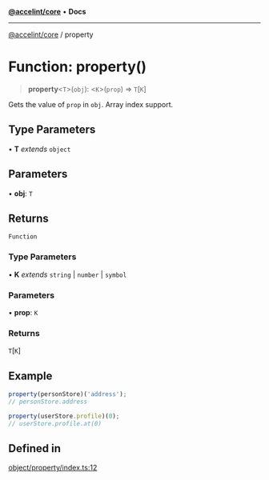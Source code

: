 [**@accelint/core**](../README.md) • **Docs**

***

[@accelint/core](../README.md) / property

# Function: property()

> **property**\<`T`\>(`obj`): \<`K`\>(`prop`) => `T`\[`K`\]

Gets the value of `prop` in `obj`. Array index support.

## Type Parameters

• **T** *extends* `object`

## Parameters

• **obj**: `T`

## Returns

`Function`

### Type Parameters

• **K** *extends* `string` \| `number` \| `symbol`

### Parameters

• **prop**: `K`

### Returns

`T`\[`K`\]

## Example

```ts
property(personStore)('address');
// personStore.address

property(userStore.profile)(0);
// userStore.profile.at(0)
```

## Defined in

[object/property/index.ts:12](https://github.com/gohypergiant/standard-toolkit/blob/7f574e64e57e697a3e2daabb1b78393aca67cb22/packages/core/src/object/property/index.ts#L12)
